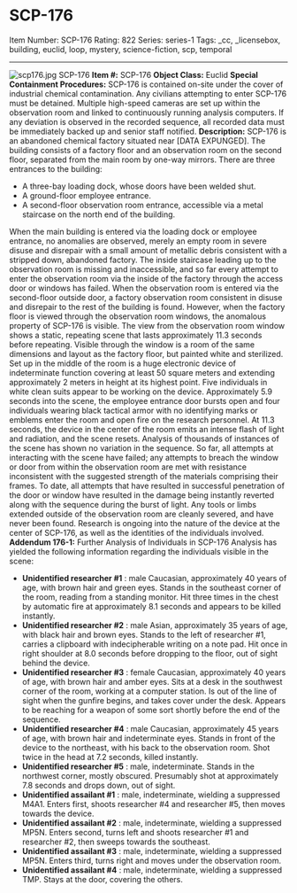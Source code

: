 # SCP-176
Item Number: SCP-176
Rating: 822
Series: series-1
Tags: _cc, _licensebox, building, euclid, loop, mystery, science-fiction, scp, temporal

---

![scp176.jpg](https://scp-wiki.wdfiles.com/local--files/scp-176/scp176.jpg)
SCP-176
**Item #:** SCP-176
**Object Class:** Euclid
**Special Containment Procedures:** SCP-176 is contained on-site under the cover of industrial chemical contamination. Any civilians attempting to enter SCP-176 must be detained.
Multiple high-speed cameras are set up within the observation room and linked to continuously running analysis computers. If any deviation is observed in the recorded sequence, all recorded data must be immediately backed up and senior staff notified.
**Description:** SCP-176 is an abandoned chemical factory situated near [DATA EXPUNGED]. The building consists of a factory floor and an observation room on the second floor, separated from the main room by one-way mirrors. There are three entrances to the building:
  * A three-bay loading dock, whose doors have been welded shut.
  * A ground-floor employee entrance.
  * A second-floor observation room entrance, accessible via a metal staircase on the north end of the building.

When the main building is entered via the loading dock or employee entrance, no anomalies are observed, merely an empty room in severe disuse and disrepair with a small amount of metallic debris consistent with a stripped down, abandoned factory. The inside staircase leading up to the observation room is missing and inaccessible, and so far every attempt to enter the observation room via the inside of the factory through the access door or windows has failed.
When the observation room is entered via the second-floor outside door, a factory observation room consistent in disuse and disrepair to the rest of the building is found. However, when the factory floor is viewed through the observation room windows, the anomalous property of SCP-176 is visible.
The view from the observation room window shows a static, repeating scene that lasts approximately 11.3 seconds before repeating. Visible through the window is a room of the same dimensions and layout as the factory floor, but painted white and sterilized. Set up in the middle of the room is a huge electronic device of indeterminate function covering at least 50 square meters and extending approximately 2 meters in height at its highest point. Five individuals in white clean suits appear to be working on the device.
Approximately 5.9 seconds into the scene, the employee entrance door bursts open and four individuals wearing black tactical armor with no identifying marks or emblems enter the room and open fire on the research personnel. At 11.3 seconds, the device in the center of the room emits an intense flash of light and radiation, and the scene resets. Analysis of thousands of instances of the scene has shown no variation in the sequence.
So far, all attempts at interacting with the scene have failed; any attempts to breach the window or door from within the observation room are met with resistance inconsistent with the suggested strength of the materials comprising their frames. To date, all attempts that have resulted in successful penetration of the door or window have resulted in the damage being instantly reverted along with the sequence during the burst of light. Any tools or limbs extended outside of the observation room are cleanly severed, and have never been found.
Research is ongoing into the nature of the device at the center of SCP-176, as well as the identities of the individuals involved.
**Addendum 176-1:** Further Analysis of Individuals in SCP-176
Analysis has yielded the following information regarding the individuals visible in the scene:
  * **Unidentified researcher #1** : male Caucasian, approximately 40 years of age, with brown hair and green eyes. Stands in the southeast corner of the room, reading from a standing monitor. Hit three times in the chest by automatic fire at approximately 8.1 seconds and appears to be killed instantly.
  * **Unidentified researcher #2** : male Asian, approximately 35 years of age, with black hair and brown eyes. Stands to the left of researcher #1, carries a clipboard with indecipherable writing on a note pad. Hit once in right shoulder at 8.0 seconds before dropping to the floor, out of sight behind the device.
  * **Unidentified researcher #3** : female Caucasian, approximately 40 years of age, with brown hair and amber eyes. Sits at a desk in the southwest corner of the room, working at a computer station. Is out of the line of sight when the gunfire begins, and takes cover under the desk. Appears to be reaching for a weapon of some sort shortly before the end of the sequence.
  * **Unidentified researcher #4** : male Caucasian, approximately 45 years of age, with brown hair and indeterminate eyes. Stands in front of the device to the northeast, with his back to the observation room. Shot twice in the head at 7.2 seconds, killed instantly.
  * **Unidentified researcher #5** : male, indeterminate. Stands in the northwest corner, mostly obscured. Presumably shot at approximately 7.8 seconds and drops down, out of sight.
  * **Unidentified assailant #1** : male, indeterminate, wielding a suppressed M4A1. Enters first, shoots researcher #4 and researcher #5, then moves towards the device.
  * **Unidentified assailant #2** : male, indeterminate, wielding a suppressed MP5N. Enters second, turns left and shoots researcher #1 and researcher #2, then sweeps towards the southeast.
  * **Unidentified assailant #3** : male, indeterminate, wielding a suppressed MP5N. Enters third, turns right and moves under the observation room.
  * **Unidentified assailant #4** : male, indeterminate, wielding a suppressed TMP. Stays at the door, covering the others.